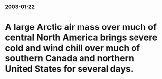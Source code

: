 ### [2003-01-22](/news/2003/01/22/index.md)

#  A large Arctic air mass over much of central North America brings severe cold and wind chill over much of southern Canada and northern United States for several days.



